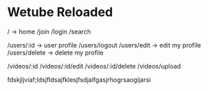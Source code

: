 # Wetube Reloaded

/ -> home
/join 
/login
/search

/users/:id -> user profile
/users/logout
/users/edit -> edit my profile
/users/delete -> delete my profile

/videos/:id
/videos/:id/edit
/videos/:id/delete
/videos/upload


fdskjljviaf;ldsjfldsajfklesjfsdjaifgasjrhogrsaogijarsi